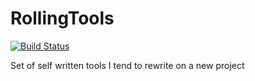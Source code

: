# RollingTools
[![Build Status](https://travis-ci.org/Vladislav-Zolotaryov/RollingTools.svg?branch=master)](https://travis-ci.org/Vladislav-Zolotaryov/RollingTools)

Set of self written tools I tend to rewrite on a new project
